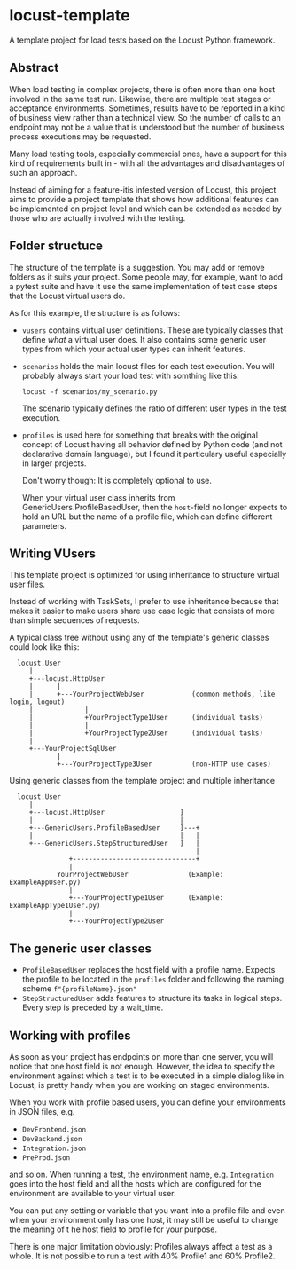 # locust-template

A template project for load tests based on the Locust Python framework.

## Abstract

When load testing in complex projects, there is often more than one host involved
in the same test run. Likewise, there are multiple test stages or acceptance 
environments. Sometimes, results have to be reported in a kind of business view
rather than a technical view. So the number of calls to an endpoint may not be 
a value that is understood but the number of business process executions may be
requested. 

Many load testing tools, especially commercial ones, have a support for this kind
of requirements built in - with all the advantages and disadvantages of such an 
approach. 

Instead of aiming for a feature-itis infested version of Locust, this project aims
to provide a project template that shows how additional features can be 
implemented on project level and which can be extended as needed by those who
are actually involved with the testing. 

## Folder structuce

The structure of the template is a suggestion. You may add or remove folders as 
it suits your project. Some people may, for example, want to add a pytest suite
and have it use the same implementation of test case steps that the Locust virtual
users do. 

As for this example, the structure is as follows:

* `vusers` contains virtual user definitions. These are typically classes
    that define *what* a virtual user does. It also contains some generic
    user types from which your actual user types can inherit features. 
* `scenarios` holds the main locust files for each test execution. You will 
    probably always start your load test with somthing like this: 
    ```
    locust -f scenarios/my_scenario.py
    ```
    The scenario typically defines the ratio of different user types in the
    test execution.
* `profiles` is used here for something that breaks with the original concept of 
    Locust having all behavior defined by Python code (and not declarative domain
    language), but I found it particulary useful especially in larger projects.

    Don't worry though: It is completely optional to use. 

    When your virtual user class inherits from GenericUsers.ProfileBasedUser, then
    the ``host``-field no longer expects to hold an URL but the name of a profile
    file, which can define different parameters. 


## Writing VUsers

This template project is optimized for using inheritance to structure
virtual user files.

Instead of working with TaskSets, I prefer to use inheritance because that makes 
it easier to make users share use case logic that consists of more than simple 
sequences of requests. 

A typical class tree without using any of the template's 
generic classes could look like this: 

```
  locust.User
     |
     +---locust.HttpUser
     |      |
     |      +---YourProjectWebUser            (common methods, like login, logout)
     |             |
     |             +YourProjectType1User      (individual tasks)
     |             |
     |             +YourProjectType2User      (individual tasks)
     |
     +---YourProjectSqlUser
            |
            +---YourProjectType3User          (non-HTTP use cases)
```


Using generic classes from the template project and multiple inheritance
```
  locust.User
     |
     +---locust.HttpUser                   ]
     |                                     |
     +---GenericUsers.ProfileBasedUser     ]---+
     |                                     |   |
     +---GenericUsers.StepStructuredUser   ]   |
                                               |
               +-------------------------------+
               |
            YourProjectWebUser               (Example: ExampleAppUser.py)
               |
               +---YourProjectType1User      (Example: ExampleAppType1User.py)
               |
               +---YourProjectType2User   

```
## The generic user classes

* ``ProfileBasedUser`` replaces the host field with a profile name. Expects the
    profile to be located in the ``profiles`` folder and following the naming
    scheme ``f"{profileName}.json"`` 
* ``StepStructuredUser`` adds features to structure its tasks in logical steps. 
    Every step is preceded by a wait_time.

## Working with profiles

As soon as your project has endpoints on more than one server, you will notice
that one host field is not enough. However, the idea to specify the environment 
against which a test is to be executed in a simple dialog like in Locust, is 
pretty handy when you are working on staged environments. 

When you work with profile based users, you can define your environments in JSON
files, e.g. 
 - ``DevFrontend.json``
 - ``DevBackend.json`` 
 - ``Integration.json``
 - ``PreProd.json`` 

and so on. When running a test, the environment name, e.g. ``Integration`` goes 
into the host field and all the hosts which are configured for the environment
are available to your virtual user. 

You can put any setting or variable that you want into a profile file and even 
when your environment only has one host, it may still be useful to change the 
meaning of t he host field to profile for your purpose. 

There is one major limitation obviously: Profiles always affect a test as a whole.
It is not possible to run a test with 40% Profile1 and 60% Profile2. 




